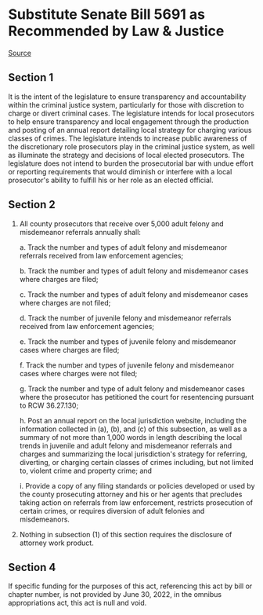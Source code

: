 # Substitute Senate Bill 5691 as Recommended by Law & Justice

[Source](http://lawfilesext.leg.wa.gov/biennium/2021-22/Pdf/Bills/Senate%20Bills/5691-S.pdf)
## Section 1
It is the intent of the legislature to ensure transparency and accountability within the criminal justice system, particularly for those with discretion to charge or divert criminal cases. The legislature intends for local prosecutors to help ensure transparency and local engagement through the production and posting of an annual report detailing local strategy for charging various classes of crimes. The legislature intends to increase public awareness of the discretionary role prosecutors play in the criminal justice system, as well as illuminate the strategy and decisions of local elected prosecutors. The legislature does not intend to burden the prosecutorial bar with undue effort or reporting requirements that would diminish or interfere with a local prosecutor's ability to fulfill his or her role as an elected official.


## Section 2
1. All county prosecutors that receive over 5,000 adult felony and misdemeanor referrals annually shall:

    a. Track the number and types of adult felony and misdemeanor referrals received from law enforcement agencies;

    b. Track the number and types of adult felony and misdemeanor cases where charges are filed;

    c. Track the number and types of adult felony and misdemeanor cases where charges are not filed;

    d. Track the number of juvenile felony and misdemeanor referrals received from law enforcement agencies;

    e. Track the number and types of juvenile felony and misdemeanor cases where charges are filed;

    f. Track the number and types of juvenile felony and misdemeanor cases where charges were not filed;

    g. Track the number and type of adult felony and misdemeanor cases where the prosecutor has petitioned the court for resentencing pursuant to RCW 36.27.130;

    h. Post an annual report on the local jurisdiction website, including the information collected in (a), (b), and (c) of this subsection, as well as a summary of not more than 1,000 words in length describing the local trends in juvenile and adult felony and misdemeanor referrals and charges and summarizing the local jurisdiction's strategy for referring, diverting, or charging certain classes of crimes including, but not limited to, violent crime and property crime; and

    i. Provide a copy of any filing standards or policies developed or used by the county prosecuting attorney and his or her agents that precludes taking action on referrals from law enforcement, restricts prosecution of certain crimes, or requires diversion of adult felonies and misdemeanors.

2. Nothing in subsection (1) of this section requires the disclosure of attorney work product.


## Section 4
If specific funding for the purposes of this act, referencing this act by bill or chapter number, is not provided by June 30, 2022, in the omnibus appropriations act, this act is null and void.

